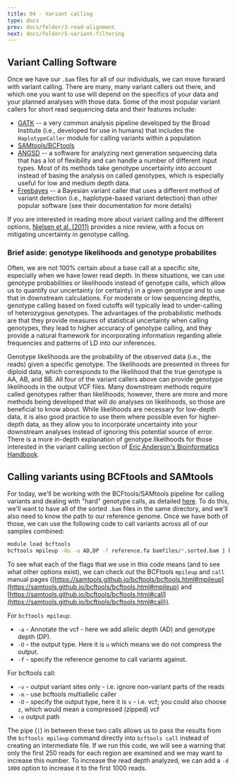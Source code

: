 ```yaml
---
title: 04 - Variant calling
type: docs
prev: docs/folder/3-read-alignment
next: docs/folder/5-variant-filtering
---
```


## Variant Calling Software
Once we have our `.bam` files for all of our individuals, we can move forward with variant calling. There are many, many variant callers out there, and which one you want to use will depend on the specifics of your data and your planned analyses with those data. Some of the most popular variant callers for short read sequencing data and their features include:
* [GATK](https://gatk.broadinstitute.org/hc/en-us) -- a very common analysis pipeline developed by the Broad Institute (i.e., developed for use in humans) that includes the `HaplotypeCaller` module for calling variants within a population 
* [SAMtools/BCFtools](https://www.htslib.org/)
* [ANGSD](https://www.popgen.dk/angsd/index.php/ANGSD#Overview) -- a software for analyzing next generation sequencing data that has a lot of flexibility and can handle a number of different input types. Most of its methods take genotype uncertainty into account instead of basing the analysis on called genotypes, which is especially useful for low and medium depth data.
* [Freebayes](https://github.com/freebayes/freebayes) -- a Bayesian variant caller that uses a different method of variant detection (i.e., haplotype-based variant detection) than other popular software (see their documentation for more details)

If you are interested in reading more about variant calling and the different options, [Nielsen et al. (2011)](https://doi.org/10.1038/nrg2986) provides a nice review, with a focus on mitigating uncertainty in genotype calling.

### Brief aside: genotype likelihoods and genotype probabilites
Often, we are not 100% certain about a base call at a specific site, especially when we have lower read depth. In these situations, we can use genotype probabilities or likelihoods instead of genotype calls, which allow us to quantify our uncertainty (or certainty) in a given genotype and to use that in downstream calculations. For moderate or low sequencing depths, genotype calling based on fixed cutoffs will typically lead to under-calling of heterozygous genotypes. The advantages of the probabilistic methods are that they provide measures of statistical uncertainty when calling genotypes, they lead to higher accuracy of genotype calling, and they provide a natural framework for incorporating information regarding allele frequencies and patterns of LD into our inferences.

Genotype likelihoods are the probability of the observed data (i.e., the reads) given a specific genotype. The likelihoods are presented in threes for diploid data, which corresponds to the likelihood that the true genotype is AA, AB, and BB. All four of the variant callers above can provide genotype likelihoods in the output VCF files. Many downstream methods require called genotypes rather than likelihoods; however, there are more and more methods being developed that will do analyses on likelihoods, so those are beneficial to know about. While likelihoods are necessary for low-depth data, it is also good practice to use them where possible even for higher-depth data, as they allow you to incorporate uncertainty into your downstream analyses instead of ignoring this potential source of error. There is a more in-depth explanation of genotype likelihoods for those interested in the variant calling section of [Eric Anderson's Bioinformatics Handbook](https://eriqande.github.io/eca-bioinf-handbook/variant-calling.html).

## Calling variants using BCFtools and SAMtools
For today, we'll be working with the BCFtools/SAMtools pipeline for calling variants and dealing with "hard" genotype calls, as detailed [here](https://samtools.github.io/bcftools/howtos/variant-calling.html). To do this, we'll want to have all of the sorted `.bam` files in the same directory, and we'll also need to know the path to our reference genome. Once we have both of those, we can use the following code to call variants across all of our samples combined:

```sh
module load bcftools
bcftools mpileup -Ou -a AD,DP -f reference.fa bamfiles/*.sorted.bam | bcftools call -m -v -Ov -o variants.vcf
```

To see what each of the flags that we use in this code means (and to see what other options exist), we can check out the BCFtools `mpileup` and `call` manual pages ([https://samtools.github.io/bcftools/bcftools.html#mpileup](https://samtools.github.io/bcftools/bcftools.html#mpileup) and [https://samtools.github.io/bcftools/bcftools.html#call](https://samtools.github.io/bcftools/bcftools.html#call)). 

For `bcftools mpileup`:
* `-a` - Annotate the vcf - here we add allelic depth (AD) and genotype depth (DP).
* `-O` - the output type. Here it is `u` which means we do not compress the output.
* `-f` - specify the reference genome to call variants against.

For bcftools call:
* `-v` - output variant sites only - i.e. ignore non-variant parts of the reads
* `-m` - use bcftools multiallelic caller
* `-O` - specify the output type, here it is `v` - i.e. vcf; you could also choose `z`, which would mean a compressed (zipped) vcf
* `-o` output path

The pipe (`|`) in between these two calls allows us to pass the results from the `bcftools mpileup` command directly into `bcftools call` instead of creating an intermediate file. If we run this code, we will see a warning that only the first 250 reads for each region are examined and we may want to increase this number. To increase the read depth analyzed, we can add a `-d 1000` option to increase it to the first 1000 reads. 


